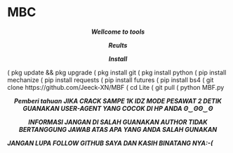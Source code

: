 # MBC 
<p align="center">
<i> <b> Wellcome to tools </b> </i>
</p>
<p align="center">
<i> <b> Reults </b> </i>
</p>
<p align="center"> 
<p align
<img src="https://user-images.githubusercontent.com/87571831/158802916-f1460f86-3ea4-4ba1-9b6b-78c4b44bf0a8.jpg">
</p>

<p align="center">
<i> <b> Install</b> </i>
</p>
        ( pkg update && pkg upgrade
        ( pkg install git
        ( pkg install python
        ( pip install mechanize
        ( pip install requests
        ( pip install futures
        ( pip install bs4
        ( git clone https://github.com/Jeeck-XN/MBF
        ( cd Lite
        ( git pull
        ( python MBF.py
<p align="center">
<i> <b> Pemberi tahuan</b> </i>
<i> <b> JIKA CRACK SAMPE 1K IDZ MODE PESAWAT 2 DETIK</b> </i>
<i> <b> GUANAKAN USER-AGENT YANG COCOK DI HP ANDA </b> </i>
<i> <b> ʘ‿ʘʘ‿ʘ</b> </i>
</p>

<p align="center">
<i> <b> INFORMASI </b> </i>
<i> <b> JANGAN DI SALAH GUANAKAN </b> </i>
<i> <b> AUTHOR TIDAK BERTANGGUNG JAWAB ATAS APA YANG ANDA SALAH GUNAKAN</b> </i>
</p>
<i> <b> JANGAN LUPA FOLLOW GITHUB SAYA DAN KASIH BINATANG NYA:-(</b> </i>
